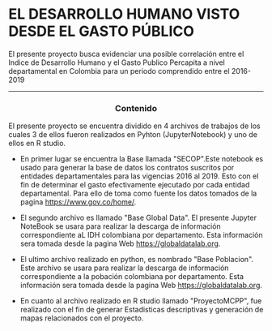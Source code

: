 # EL DESARROLLO HUMANO VISTO DESDE EL GASTO PÚBLICO

El presente proyecto busca evidenciar una posible correlación entre el Indice de Desarrollo Humano y el Gasto Publico Percapita a nivel departamental en Colombia para un periodo comprendido entre el 2016-2019
***

<h3><center> Contenido </center></h3>

El presente proyecto se encuentra dividido en 4 archivos de trabajos de los cuales 3 de ellos fueron realizados en Pyhton (JupyterNotebook) y uno de ellos en R studio.

- En primer lugar se encuentra la Base llamada "SECOP".Este notebook es usado para generar la base de datos los contratos suscritos por entidades departamentales para las vigencias 2016 al 2019. Esto con el fin de determinar el gasto efectivamente ejecutado por cada entidad departamental. Para ello de toma como fuente los datos tomados de la pagina https://www.gov.co/home/.

- El segundo archivo es llamado "Base Global Data". El presente Jupyter NoteBook se usara para realizar la descarga de información correspondiente aL IDH colombiana por departamento. Esta información sera tomada desde la pagina Web https://globaldatalab.org.

- El ultimo archivo realizado en python, es nombrado "Base Poblacion". Este archivo se usara para realizar la descarga de información correspondiente a la pobación colombiana por departamento. Esta información sera tomada desde la pagina Web https://globaldatalab.org.

- En cuanto al archivo realizado en R studio llamado "ProyectoMCPP", fue realizado con el fin de generar Estadisticas descriptivas y generación de mapas relacionados con el proyecto.



